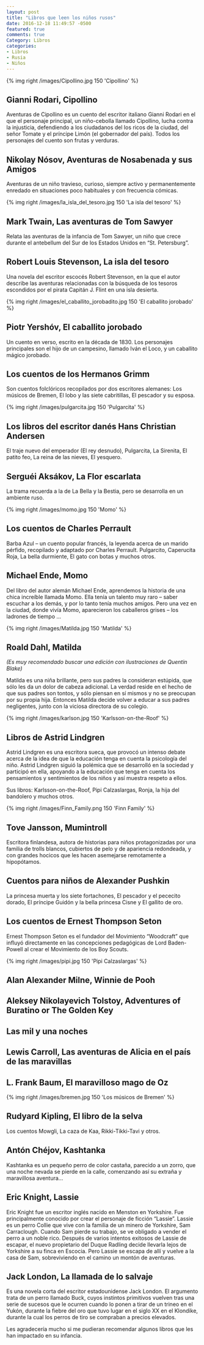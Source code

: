 ```yaml
---
layout: post
title: "Libros que leen los niños rusos"
date: 2016-12-18 11:49:57 -0500
featured: true
comments: true
Category: Libros
categories:
- Libros
- Rusia
- Niños
---
```


{% img right /images/Cipollino.jpg 150 'Cipollino' %}

## Gianni Rodari, Cipollino

Aventuras de Cipollino es un cuento del escritor italiano Gianni Rodari
en el que el personaje principal, un niño-cebolla llamado Cipollino, lucha
contra la injusticia, defendiendo a los ciudadanos del los ricos de la ciudad,
del señor Tomate y el príncipe Limón (el gobernador del país).
Todos los personajes del cuento son frutas y verduras.

## Nikolay Nósov, Aventuras de Nosabenada y sus Amigos

Aventuras de un niño travieso, curioso, siempre activo y permanentemente
enredado en situaciones poco habituales y con frecuencia cómicas.

{% img right /images/la_isla_del_tesoro.jpg 150 'La isla del tesoro' %}

## Mark Twain, Las aventuras de Tom Sawyer

Relata las aventuras de la infancia de Tom Sawyer, un niño que crece durante
el antebellum del Sur de los Estados Unidos en “St. Petersburg”.

## Robert Louis Stevenson, La isla del tesoro

Una novela del escritor escocés Robert Stevenson, en la que el autor describe
las aventuras relacionadas con la búsqueda de los tesoros escondidos por el
pirata Capitán J. Flint en una isla desierta.

{% img right /images/el_caballito_jorobadito.jpg 150 'El caballito jorobado' %}

## Piotr Yershóv,  El caballito jorobado

Un cuento en verso, escrito en la década de 1830. Los personajes principales
son el hijo de un campesino, llamado Iván el Loco, y un caballito mágico jorobado.

## Los cuentos de los Hermanos Grimm

Son cuentos folclóricos recopilados por dos escritores alemanes: Los músicos
de Bremen, El lobo y las siete cabritillas, El pescador y su esposa.

{% img right /images/pulgarcita.jpg 150 'Pulgarcita' %}

## Los libros del escritor danés Hans Christian Andersen

El traje nuevo del emperador (El rey desnudo), Pulgarcita, La Sirenita,
El patito feo, La reina de las nieves, El yesquero.

## Serguéi Aksákov, La Flor escarlata

La trama recuerda a la de La Bella y la Bestia, pero se desarrolla en un ambiente ruso.

{% img right /images/momo.jpg 150 'Momo' %}

## Los cuentos de Charles Perrault

Barba Azul – un cuento popular francés, la leyenda acerca de un marido pérfido,
recopilado y adaptado por Charles Perrault.
Pulgarcito, Caperucita Roja, La bella durmiente, El gato con botas y muchos otros.

## Michael Ende, Momo

Del libro del autor alemán Michael Ende, aprendemos la historia de una
chica increíble llamada Momo. Ella tenía un talento muy raro – saber escuchar
a los demás, y por lo tanto tenía muchos amigos. Pero una vez en la ciudad,
donde vivía Momo, aparecieron los caballeros grises – los ladrones de tiempo …

{% img right /images/Matilda.jpg 150 'Matilda' %}

## Roald Dahl, Matilda

*(Es muy recomendado buscar una edición con ilustraciones de Quentin Blake)*

Matilda es una niña brillante, pero sus padres la consideran estúpida, que
sólo les da un dolor de cabeza adicional. La verdad reside en el hecho de
que sus padres son tontos, y sólo piensan en sí mismos y no se preocupan por
su propia hija. Entonces Matilda decide volver a educar a sus padres negligentes,
junto con la viciosa directora de su colegio.

{% img right /images/karlson.jpg 150 'Karlsson-on-the-Roof' %}

## Libros de Astrid Lindgren

Astrid Lindgren es una escritora sueca, que provocó un intenso debate acerca
de la idea de que la educación tenga en cuenta la psicología del niño.
Astrid Lindgren siguió la polémica que se desarrolló en la sociedad y
participó en ella, apoyando a la educación que tenga en cuenta los pensamientos
y sentimientos de los niños y así muestra respeto a ellos.

Sus libros: Karlsson-on-the-Roof, Pipi Calzaslargas, Ronja, la hija del
bandolero y muchos otros.

{% img right /images/Finn_Family.png 150 'Finn Family' %}

## Tove Jansson, Mumintroll

Escritora  finlandesa, autora de historias para niños protagonizadas por una
familia de trolls blancos, cubiertos de pelo y de apariencia redondeada,
y con grandes hocicos que les hacen asemejarse remotamente a hipopótamos.

## Cuentos para niños de Alexander Pushkin

La princesa muerta y los siete fortachones, El pescador y el pececito dorado,
El príncipe Guidón y la bella princesa Cisne y El gallito de oro.

## Los cuentos de Ernest Thompson Seton

Ernest Thompson Seton es el fundador del Movimiento “Woodcraft” que
influyó directamente en las concepciones pedagógicas de Lord Baden-Powell
al crear el Movimiento de los Boy Scouts.

{% img right /images/pipi.jpg 150 'Pipi Calzaslargas' %}

## Alan Alexander Milne, Winnie de Pooh

## Aleksey Nikolayevich Tolstoy, Adventures of Buratino or The Golden Key

## Las mil y una noches

## Lewis Carroll, Las aventuras de Alicia en el país de las maravillas

## L. Frank Baum, El maravilloso mago de Oz

{% img right /images/bremen.jpg 150 'Los músicos de Bremen' %}

## Rudyard Kipling, El libro de la selva

Los cuentos Mowgli, La caza de Kaa, Rikki-Tikki-Tavi y otros.

## Antón Chéjov, Kashtanka

Kashtanka es un pequeño perro de color castaña, parecido a un zorro,
que una noche nevada se pierde en la calle, comenzando así su extraña
y maravillosa aventura…

## Eric Knight, Lassie

Eric Knight fue un escritor inglés nacido en Menston en Yorkshire.
Fue principalmente conocido por crear el personaje de ficción “Lassie”.
Lassie es un perro Collie que vive con la familia de un minero de Yorkshire,
Sam Carraclough. Cuando Sam pierde su trabajo, se ve obligado a vender
el perro a un noble rico. Después de varios intentos exitosos de Lassie
de escapar, el nuevo propietario del Duque Radling decide llevarla lejos
de Yorkshire a su finca en Escocia. Pero Lassie se escapa de allí y vuelve
a la casa de Sam, sobreviviendo en el camino un montón de aventuras.

## Jack London, La llamada de lo salvaje

Es una novela corta del escritor estadounidense Jack London.
El argumento trata de un perro llamado Buck, cuyos instintos primitivos
vuelven tras una serie de sucesos que le ocurren cuando lo ponen a tirar
de un trineo en el Yukón, durante la fiebre del oro que tuvo lugar en
el siglo XX en el Klondike, durante la cual los perros de tiro
se compraban a precios elevados.



Les agradecería mucho si me pudieran recomendar algunos libros
que les han impactado en su infancia.
